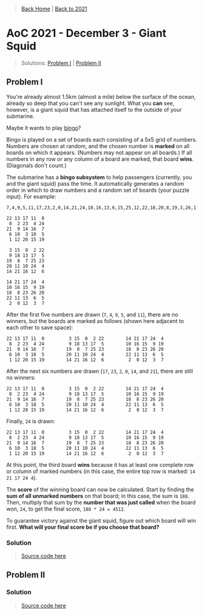 > [Back Home](/)   &#124;   [Back to 2021](/2021/)

# AoC 2021 - December 3 - Giant Squid

> Solutions: [Problem I](#solution)   &#124;   [Problem II](#solution-1)

## Problem I

You're already almost 1.5km (almost a mile) below the surface of the ocean, already so deep that you can't see any sunlight. What you **can** see, however, is a giant squid that has attached itself to the outside of your submarine.

Maybe it wants to play [bingo](https://en.wikipedia.org/wiki/Bingo_(American_version))?

Bingo is played on a set of boards each consisting of a 5x5 grid of numbers. Numbers are chosen at random, and the chosen number is **marked** on all boards on which it appears. (Numbers may not appear on all boards.) If all numbers in any row or any column of a board are marked, that board **wins**. (Diagonals don't count.)

The submarine has a **bingo subsystem** to help passengers (currently, you and the giant squid) pass the time. It automatically generates a random order in which to draw numbers and a random set of boards (your puzzle input). For example:

	7,4,9,5,11,17,23,2,0,14,21,24,10,16,13,6,15,25,12,22,18,20,8,19,3,26,1

	22 13 17 11  0
	 8  2 23  4 24
	21  9 14 16  7
	 6 10  3 18  5
	 1 12 20 15 19

	 3 15  0  2 22
	 9 18 13 17  5
	19  8  7 25 23
	20 11 10 24  4
	14 21 16 12  6

	14 21 17 24  4
	10 16 15  9 19
	18  8 23 26 20
	22 11 13  6  5
	 2  0 12  3  7

After the first five numbers are drawn (`7`, `4`, `9`, `5`, and `11`), there are no winners, but the boards are marked as follows (shown here adjacent to each other to save space):

	22 13 17 11  0         3 15  0  2 22        14 21 17 24  4
	 8  2 23  4 24         9 18 13 17  5        10 16 15  9 19
	21  9 14 16  7        19  8  7 25 23        18  8 23 26 20
	 6 10  3 18  5        20 11 10 24  4        22 11 13  6  5
	 1 12 20 15 19        14 21 16 12  6         2  0 12  3  7

After the next six numbers are drawn (`17`, `23`, `2`, `0`, `14`, and `21`), there are still no winners:

	22 13 17 11  0         3 15  0  2 22        14 21 17 24  4
	 8  2 23  4 24         9 18 13 17  5        10 16 15  9 19
	21  9 14 16  7        19  8  7 25 23        18  8 23 26 20
	 6 10  3 18  5        20 11 10 24  4        22 11 13  6  5
	 1 12 20 15 19        14 21 16 12  6         2  0 12  3  7

Finally, `24` is drawn:

	22 13 17 11  0         3 15  0  2 22        14 21 17 24  4
	 8  2 23  4 24         9 18 13 17  5        10 16 15  9 19
	21  9 14 16  7        19  8  7 25 23        18  8 23 26 20
	 6 10  3 18  5        20 11 10 24  4        22 11 13  6  5
	 1 12 20 15 19        14 21 16 12  6         2  0 12  3  7

At this point, the third board **wins** because it has at least one complete row or column of marked numbers (in this case, the entire top row is marked: `14 21 17 24 4`).

The **score** of the winning board can now be calculated. Start by finding the **sum of all unmarked numbers** on that board; in this case, the sum is `188`. Then, multiply that sum by the **number that was just called** when the board won, `24`, to get the final score, `188 * 24 = 4512`.

To guarantee victory against the giant squid, figure out which board will win first. **What will your final score be if you choose that board?**

### Solution

> [Source code here](https://github.com/kevinrpb/AoC/blob/main/solutions/y2021/d03/p1.py)


## Problem II



### Solution

> [Source code here](https://github.com/kevinrpb/AoC/blob/main/solutions/y2021/d03/p2.py)
